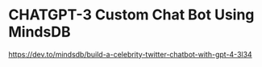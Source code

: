# CHATGPT-3 Custom Chat Bot Using MindsDB

https://dev.to/mindsdb/build-a-celebrity-twitter-chatbot-with-gpt-4-3l34
